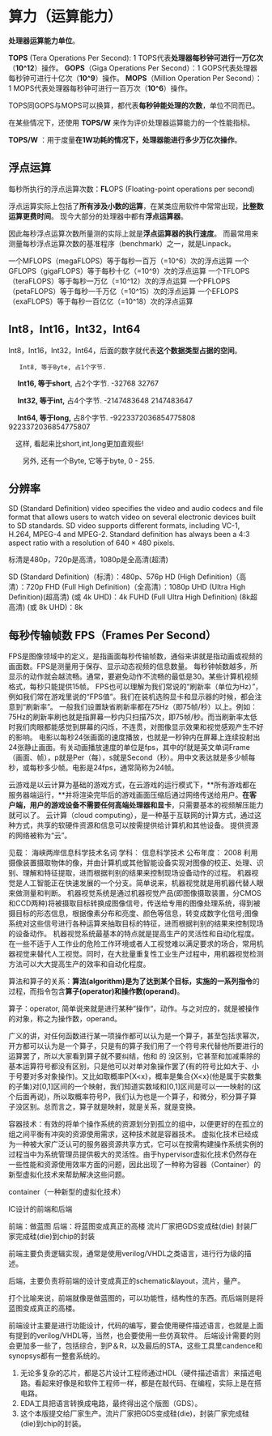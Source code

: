 # 算力（运算能力）

**处理器运算能力单位**。

**TOPS** (Tera Operations Per Second): 1 TOPS代表**处理器每秒钟可进行一万亿次**（**10^12**）操作。
**GOPS**（Giga Operations Per Second）：1 GOPS代表处理器每秒钟可进行十亿次（**10^9**）操作。
**MOPS**（Million Operation Per Second）：1 MOPS代表处理器每秒钟可进行一百万次（**10^6**）操作。

TOPS同GOPS与MOPS可以换算，都代表**每秒钟能处理的次数**，单位不同而已。

在某些情况下，还使用 **TOPS/W** 来作为评价处理器运算能力的一个性能指标。

**TOPS/W** ：用于度量**在1W功耗的情况下，处理器能进行多少万亿次操作**。



## 浮点运算

每秒所执行的浮点运算次数：**FL**OPS (Floating-point operations per second) 

浮点运算实际上包括了**所有涉及小数的运算**，在某类应用软件中常常出现，**比整数运算更费时间**。
现今大部分的处理器中都有**浮点运算器**。

因此每秒浮点运算次数所量测的实际上就是**浮点运算器的执行速度**。
而最常用来测量每秒浮点运算次数的基准程序（benchmark）之一，就是Linpack。

一个MFLOPS（megaFLOPS）等于每秒一百万（=10^6）次的浮点运算
一个GFLOPS（gigaFLOPS）等于每秒十亿（=10^9）次的浮点运算
一个TFLOPS（teraFLOPS）等于每秒一万亿（=10^12）次的浮点运算
一个PFLOPS（petaFLOPS）等于每秒一千万亿（=10^15）次的浮点运算
一个EFLOPS（exaFLOPS）等于每秒一百亿亿（=10^18）次的浮点运算



## Int8，Int16，Int32，Int64

Int8，Int16，Int32，Int64，后面的数字就代表**这个数据类型占据的空间**。

       Int8, 等于Byte, 占1个字节.

　   **Int16, 等于short**, 占2个字节. -32768 32767

　   **Int32, 等于int,** 占4个字节. -2147483648 2147483647

　   **Int64, 等于long,** 占8个字节. -9223372036854775808 9223372036854775807

   　这样, 看起来比short,int,long更加直观些!

　　另外, 还有一个Byte, 它等于byte, 0 - 255.



## 分辨率

SD (Standard Definition) video specifies the video and audio codecs and file format that allows users to watch video on several electronic devices built to SD standards. SD video supports different formats, including VC-1, H.264, MPEG-4 and MPEG-2. Standard definition has always been a 4:3 aspect ratio with a resolution of 640 × 480 pixels.

标清是480p，720p是高清，1080p是全高清(超清)

SD (Standard Definition)（标清）：480p、576p
HD (High Definition)（高清）：720p
FHD (Full High Definition)（全高清）：1080p
UHD (Ultra High Definition)(超高清) (或 4k UHD)：4k
FUHD (Full Ultra High Definition) (8k超高清) (或 8k UHD)：8k



## 每秒传输帧数 FPS（Frames Per Second）

FPS是图像领域中的定义，是指画面每秒传输帧数，通俗来讲就是指动画或视频的画面数。FPS是测量用于保存、显示动态视频的信息数量。
每秒钟帧数越多，所显示的动作就会越流畅。通常，要避免动作不流畅的最低是30。某些计算机视频格式，每秒只能提供15帧。
FPS也可以理解为我们常说的“刷新率（单位为Hz）”，例如我们常在游戏里说的“FPS值”。我们在装机选购显卡和显示器的时候，都会注意到“刷新率”。
一般我们设置缺省刷新率都在75Hz（即75帧/秒）以上。例如：75Hz的刷新率刷也就是指屏幕一秒内只扫描75次，即75帧/秒。而当刷新率太低时我们肉眼都能感觉到屏幕的闪烁，不连贯，对图像显示效果和视觉感观产生不好的影响。
电影以每秒24张画面的速度播放，也就是一秒钟内在屏幕上连续投射出24张静止画面。有关动画播放速度的单位是fps，其中的f就是英文单词Frame（画面、帧），p就是Per（每），s就是Second（秒）。用中文表达就是多少帧每秒，或每秒多少帧。电影是24fps，通常简称为24帧。





云游戏是以云计算为基础的游戏方式，在云游戏的运行模式下，**所有游戏都在服务器端运行，**并将渲染完毕后的游戏画面压缩后通过网络传送给用户。**在客户端，用户的游戏设备不需要任何高端处理器和显卡**，只需要基本的视频解压能力就可以了。
云计算（cloud computing），是一种基于互联网的计算方式，通过这种方式，共享的软硬件资源和信息可以按需提供给计算机和其他设备。
提供资源的网络被称为“云”。



见载：	海峡两岸信息科学技术名词
学科：	信息科学技术
公布年度：	2008
利用摄像装置摄取物体的像，并由计算机或其他智能设备实现对图像的校正、处理、识别、理解和特征提取，进而根据判别的结果来控制现场设备动作的过程。
机器视觉是人工智能正在快速发展的一个分支。简单说来，机器视觉就是用机器代替人眼来做测量和判断。
机器视觉系统是通过机器视觉产品(即图像摄取装置，分CMOS和CCD两种)将被摄取目标转换成图像信号，传送给专用的图像处理系统，得到被摄目标的形态信息，根据像素分布和亮度、颜色等信息，转变成数字化信号;图像系统对这些信号进行各种运算来抽取目标的特征，进而根据判别的结果来控制现场的设备动作。 
机器视觉系统最基本的特点就是提高生产的灵活性和自动化程度。在一些不适于人工作业的危险工作环境或者人工视觉难以满足要求的场合，常用机器视觉来替代人工视觉。同时，在大批量重复性工业生产过程中，用机器视觉检测方法可以大大提高生产的效率和自动化程度。 





算法和算子的关系：**算法(algorithm)**是为了达到某个目标，实施的一系列**指令**的过程，而指令包含**算子(operator)和操作数(operand)**。

算子：operator, 简单说来就是进行某种“操作“，动作。与之对应的，就是被操作的对象，称之为操作数，operand。

广义的讲，对任何函数进行某一项操作都可以认为是一个算子，甚至包括求幂次，开方都可以认为是一个算子，只是有的算子我们用了一个符号来代替他所要进行的运算罢了，所以大家看到算子就不要纠结，他和 的 没区别，它甚至和加减乘除的基本运算符号都没有区别，只是他可以对单对象操作罢了(有的符号比如大于、小于号要对多对象操作)。又比如取概率P{X<x}，概率是集合{X<x}(他是属于实数集的子集)对[0,1]区间的一个映射，我们知道实数域和[0,1]区间是可以一一映射的(这个后面再说)，所以取概率符号P，我们认为也是一个算子，和微分，积分算子算子没区别。总而言之，算子就是映射，就是关系，就是变换。



容器技术：有效的将单个操作系统的资源划分到孤立的组中，以便更好的在孤立的组之间平衡有冲突的资源使用需求，这种技术就是容器技术。
虚拟化技术已经成为一种被大家广泛认可的服务器资源共享方式，它可以在按需构建操作系统实例的过程当中为系统管理员提供极大的灵活性。由于hypervisor虚拟化技术仍然存在一些性能和资源使用效率方面的问题，因此出现了一种称为容器（Container）的新型虚拟化技术来帮助解决这些问题。



container（一种新型的虚拟化技术）



IC设计的前端和后端

前端：做蓝图
后端：将蓝图变成真正的高楼
流片厂家把GDS变成硅(die)
封装厂家完成硅(die)到chip的封装



前端主要负责逻辑实现，通常是使用verilog/VHDL之类语言，进行行为级的描述。

后端，主要负责将前端的设计变成真正的schematic&layout，流片，量产。

打个比喻来说，前端就像是做蓝图的，可以功能性，结构性的东西。而后端则是将蓝图变成真正的高楼。

前端设计主要是进行功能设计，代码的编写，要会使用硬件描述语言，也就是上面有提到的verilog/VHDL等，当然，也会要使用一些仿真软件。
后端设计需要的则会更加多一些了，包括综合，到P＆R，以及最后的STA，这些工具里candence和synopsys都有一整套系统的。

1. 无论多复杂的芯片，都是芯片设计工程师通过HDL（硬件描述语言）来描述电路。看起来好像是和软件工程师一样，都是在敲代码、在编程，实际上是在搭电路。
2. EDA工具把语言转换成电路，最终得出这个版图（GDS）。
3. 这个本版提交给厂家生产。流片厂家把GDS变成硅(die)，封装厂家完成硅(die)到chip的封装。

